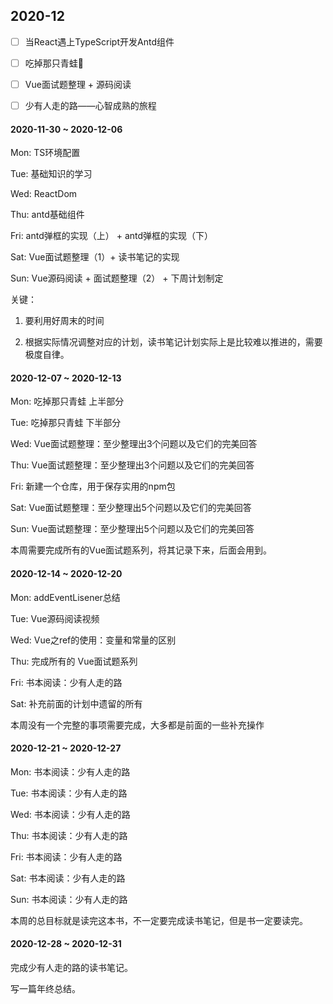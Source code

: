 ## 2020-12

 - [ ] 当React遇上TypeScript开发Antd组件

 - [ ] 吃掉那只青蛙🐸

 - [ ] Vue面试题整理 + 源码阅读

 - [ ] 少有人走的路——心智成熟的旅程

#### 2020-11-30 ~ 2020-12-06

Mon: TS环境配置

Tue: 基础知识的学习 

Wed: ReactDom

Thu: antd基础组件

Fri: antd弹框的实现（上） + antd弹框的实现（下）

Sat: Vue面试题整理（1）+ 读书笔记的实现

Sun: Vue源码阅读 + 面试题整理（2） + 下周计划制定

关键：

1. 要利用好周末的时间

2. 根据实际情况调整对应的计划，读书笔记计划实际上是比较难以推进的，需要极度自律。

#### 2020-12-07 ~ 2020-12-13

Mon: 吃掉那只青蛙 上半部分

Tue: 吃掉那只青蛙 下半部分

Wed: Vue面试题整理：至少整理出3个问题以及它们的完美回答

Thu: Vue面试题整理：至少整理出3个问题以及它们的完美回答

Fri: 新建一个仓库，用于保存实用的npm包

Sat: Vue面试题整理：至少整理出5个问题以及它们的完美回答

Sun: Vue面试题整理：至少整理出5个问题以及它们的完美回答

本周需要完成所有的Vue面试题系列，将其记录下来，后面会用到。

#### 2020-12-14 ~ 2020-12-20

Mon: addEventLisener总结

Tue: Vue源码阅读视频

Wed: Vue之ref的使用：变量和常量的区别

Thu: 完成所有的 Vue面试题系列

Fri: 书本阅读：少有人走的路

Sat: 补充前面的计划中遗留的所有

本周没有一个完整的事项需要完成，大多都是前面的一些补充操作

#### 2020-12-21 ~ 2020-12-27

Mon: 书本阅读：少有人走的路

Tue: 书本阅读：少有人走的路

Wed: 书本阅读：少有人走的路

Thu: 书本阅读：少有人走的路

Fri: 书本阅读：少有人走的路

Sat: 书本阅读：少有人走的路

Sun: 书本阅读：少有人走的路

本周的总目标就是读完这本书，不一定要完成读书笔记，但是书一定要读完。

#### 2020-12-28 ~ 2020-12-31

完成少有人走的路的读书笔记。

写一篇年终总结。